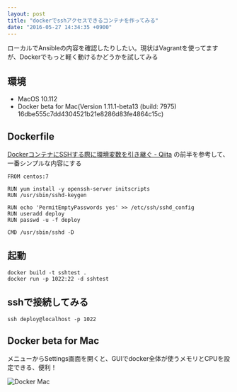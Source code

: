 ```yaml
---
layout: post
title: "dockerでsshアクセスできるコンテナを作ってみる"
date: "2016-05-27 14:34:35 +0900"
---
```


ローカルでAnsibleの内容を確認したりしたい。現状はVagrantを使ってますが、Dockerでもっと軽く動けるかどうかを試してみる

## 環境
- MacOS 10.112
- Docker beta for Mac(Version 1.11.1-beta13 (build: 7975) 16dbe555c7dd4304521b21e8286d83fe4864c15c)

## Dockerfile
[DockerコンテナにSSHする際に環境変数を引き継ぐ - Qiita](http://qiita.com/stbmp23/items/f7cb9460bf3c8150d112) の前半を参考して、一番シンプルな内容にする

```
FROM centos:7

RUN yum install -y openssh-server initscripts
RUN /usr/sbin/sshd-keygen

RUN echo 'PermitEmptyPasswords yes' >> /etc/ssh/sshd_config
RUN useradd deploy
RUN passwd -u -f deploy

CMD /usr/sbin/sshd -D
```

## 起動

```
docker build -t sshtest .
docker run -p 1022:22 -d sshtest
```


## sshで接続してみる

```
ssh deploy@localhost -p 1022
```

## Docker beta for Mac
メニューからSettings画面を開くと、GUIでdocker全体が使うメモリとCPUを設定できる、便利！


![Docker Mac]({{site.baseurl}}/images/docker-mac.png)
